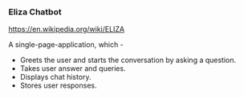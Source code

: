 ### Eliza Chatbot
https://en.wikipedia.org/wiki/ELIZA

A single-page-application, which - 
- Greets the user and starts the conversation by asking a question.
- Takes user answer and queries.
- Displays chat history.
- Stores user responses.
